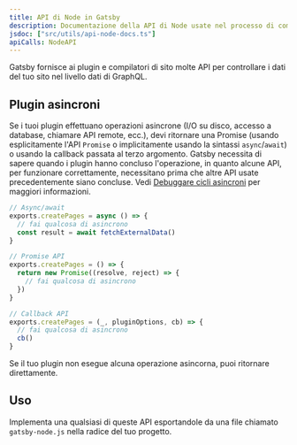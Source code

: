 ```yaml
---
title: API di Node in Gatsby 
description: Documentazione della API di Node usate nel processo di compilazione per utenti comuni come creare pagine
jsdoc: ["src/utils/api-node-docs.ts"]
apiCalls: NodeAPI
---
```


Gatsby fornisce ai plugin e compilatori di sito molte API per controllare i dati del tuo sito nel livello dati di GraphQL.

## Plugin asincroni

Se i tuoi plugin effettuano operazioni asincrone (I/O su disco, accesso a database, chiamare API remote, ecc.), devi ritornare una Promise (usando esplicitamente l'API `Promise` o implicitamente usando la sintassi `async`/`await`) o usando la callback passata al terzo argomento. Gatsby necessita di sapere quando i plugin hanno concluso l'operazione, in quanto alcune API, per funzionare correttamente, necessitano prima che altre API usate precedentemente siano concluse. Vedi [Debuggare cicli asincroni](/docs/debugging-async-lifecycles/) per maggiori informazioni.

```javascript
// Async/await
exports.createPages = async () => {
  // fai qualcosa di asincrono
  const result = await fetchExternalData()
}

// Promise API
exports.createPages = () => {
  return new Promise((resolve, reject) => {
    // fai qualcosa di asincrono
  })
}

// Callback API
exports.createPages = (_, pluginOptions, cb) => {
  // fai qualcosa di asincrono
  cb()
}
```

Se il tuo plugin non esegue alcuna operazione asincorna, puoi ritornare direttamente.

## Uso

Implementa una qualsiasi di queste API esportandole da una file chiamato `gatsby-node.js` nella radice del tuo progetto.

